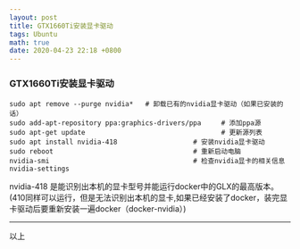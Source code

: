 ```yaml
---
layout: post
title: GTX1660Ti安装显卡驱动
tags: Ubuntu
math: true
date: 2020-04-23 22:18 +0800
---
```


### GTX1660Ti安装显卡驱动

```shell
sudo apt remove --purge nvidia*   # 卸载已有的nvidia显卡驱动（如果已安装的话）
sudo add-apt-repository ppa:graphics-drivers/ppa     # 添加ppa源
sudo apt-get update                                  # 更新源列表
sudo apt install nvidia-418                   # 安装nvidia显卡驱动
sudo reboot                                   # 重新启动电脑
nvidia-smi                                    # 检查nvidia显卡的相关信息
nvidia-settings      
```
nvidia-418 是能识别出本机的显卡型号并能运行docker中的GLX的最高版本。(410同样可以运行，但是无法识别出本机的显卡,如果已经安装了docker，装完显卡驱动后要重新安装一遍docker（docker-nvidia）)









----

 以上

